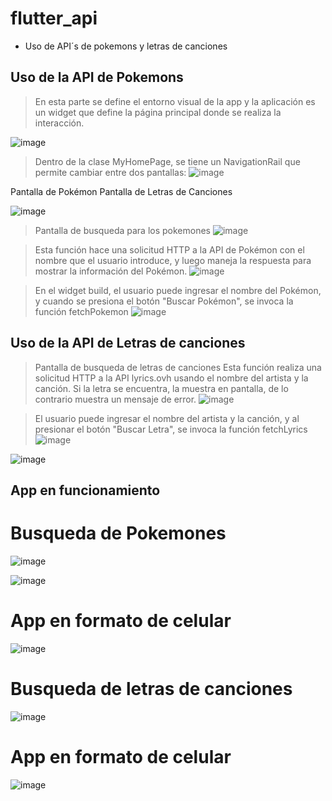 # flutter_api

- Uso de API´s de pokemons y letras de canciones

## Uso de la API de Pokemons
> En esta parte se define el entorno visual de la app y la aplicación es un widget que define la página principal donde se realiza la interacción.

![image](https://github.com/user-attachments/assets/b5370ef9-935c-451b-9ac8-dd3626539f22)

> Dentro de la clase MyHomePage, se tiene un NavigationRail que permite cambiar entre dos pantallas:
![image](https://github.com/user-attachments/assets/c02490d6-9b37-4b7e-b55c-97a35937b0fe)

Pantalla de Pokémon
Pantalla de Letras de Canciones

![image](https://github.com/user-attachments/assets/0bf018c5-3847-45e1-ab32-42ea1a6fcaf5)

> Pantalla de busqueda para los pokemones
![image](https://github.com/user-attachments/assets/d2fb5d8e-dbc2-4f02-9a7d-063df554189e)

> Esta función hace una solicitud HTTP a la API de Pokémon con el nombre que el usuario introduce, y luego maneja la respuesta para mostrar la información del Pokémon.
![image](https://github.com/user-attachments/assets/f9138cb5-0f0e-408d-8ec8-11fd14894e5b)

> En el widget build, el usuario puede ingresar el nombre del Pokémon, y cuando se presiona el botón "Buscar Pokémon", se invoca la función fetchPokemon
![image](https://github.com/user-attachments/assets/143aef91-1a87-456e-a2f9-e1dcc62d2f78)

## Uso de la API de Letras de canciones
> Pantalla de busqueda de letras de canciones
> Esta función realiza una solicitud HTTP a la API lyrics.ovh usando el nombre del artista y la canción. Si la letra se encuentra, la muestra en pantalla, de lo contrario muestra un mensaje de error.
![image](https://github.com/user-attachments/assets/07682900-326c-4811-82af-4fb44929e7aa)

> El usuario puede ingresar el nombre del artista y la canción, y al presionar el botón "Buscar Letra", se invoca la función fetchLyrics
![image](https://github.com/user-attachments/assets/fbe05f88-247c-427f-96cf-ce9d56ae2884)

![image](https://github.com/user-attachments/assets/13c5e25b-65a7-4a92-8bbe-800b5e8583e6)

## App en funcionamiento
# Busqueda de Pokemones
![image](https://github.com/user-attachments/assets/fea9d7fe-8854-4368-8c78-43f19f8d052e)

![image](https://github.com/user-attachments/assets/d1511047-efd2-4686-971b-4861c64649bc)

# App en formato de celular
![image](https://github.com/user-attachments/assets/5b4ad8fc-fa7c-4be6-a755-b373f8f23dae)


# Busqueda de letras de canciones
![image](https://github.com/user-attachments/assets/e80436d5-ae0e-4e6f-ab97-33074c949752)

# App en formato de celular
![image](https://github.com/user-attachments/assets/2691acc0-2efe-4079-bdcb-edadbad87dbc)




